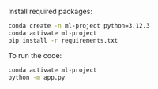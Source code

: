 Install required packages:

```bash
conda create -n ml-project python=3.12.3
conda activate ml-project
pip install -r requirements.txt
```

To run the code:

```bash
conda activate ml-project
python -m app.py
```